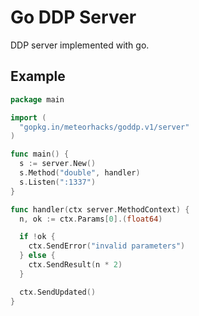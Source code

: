 # Go DDP Server

DDP server implemented with go.

## Example

```go
package main

import (
  "gopkg.in/meteorhacks/goddp.v1/server"
)

func main() {
  s := server.New()
  s.Method("double", handler)
  s.Listen(":1337")
}

func handler(ctx server.MethodContext) {
  n, ok := ctx.Params[0].(float64)

  if !ok {
    ctx.SendError("invalid parameters")
  } else {
    ctx.SendResult(n * 2)
  }

  ctx.SendUpdated()
}
```
